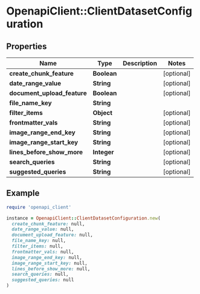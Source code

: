 # OpenapiClient::ClientDatasetConfiguration

## Properties

| Name | Type | Description | Notes |
| ---- | ---- | ----------- | ----- |
| **create_chunk_feature** | **Boolean** |  | [optional] |
| **date_range_value** | **String** |  | [optional] |
| **document_upload_feature** | **Boolean** |  | [optional] |
| **file_name_key** | **String** |  |  |
| **filter_items** | **Object** |  | [optional] |
| **frontmatter_vals** | **String** |  | [optional] |
| **image_range_end_key** | **String** |  | [optional] |
| **image_range_start_key** | **String** |  | [optional] |
| **lines_before_show_more** | **Integer** |  | [optional] |
| **search_queries** | **String** |  | [optional] |
| **suggested_queries** | **String** |  | [optional] |

## Example

```ruby
require 'openapi_client'

instance = OpenapiClient::ClientDatasetConfiguration.new(
  create_chunk_feature: null,
  date_range_value: null,
  document_upload_feature: null,
  file_name_key: null,
  filter_items: null,
  frontmatter_vals: null,
  image_range_end_key: null,
  image_range_start_key: null,
  lines_before_show_more: null,
  search_queries: null,
  suggested_queries: null
)
```


